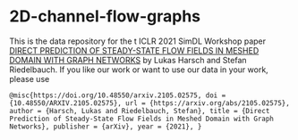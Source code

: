 # 2D-channel-flow-graphs

This is the data repository for the t ICLR 2021 SimDL Workshop paper [DIRECT PREDICTION OF STEADY-STATE FLOW FIELDS IN MESHED DOMAIN WITH GRAPH NETWORKS](https://arxiv.org/pdf/2105.02575.pdf) by Lukas Harsch and Stefan Riedelbauch. If you like our work or want to use our data in  your work, please use


`@misc{https://doi.org/10.48550/arxiv.2105.02575,
  doi = {10.48550/ARXIV.2105.02575},
  url = {https://arxiv.org/abs/2105.02575},
  author = {Harsch, Lukas and Riedelbauch, Stefan},
  title = {Direct Prediction of Steady-State Flow Fields in Meshed Domain with Graph Networks},
  publisher = {arXiv},
  year = {2021},
}`
